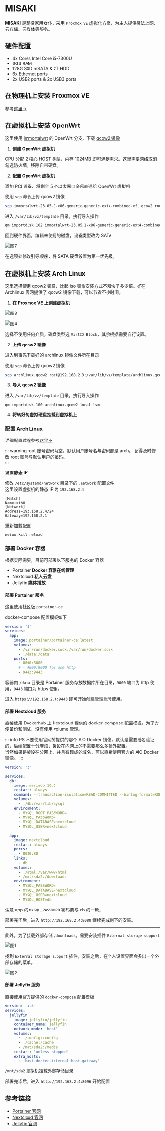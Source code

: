 # MISAKI

**MISAKI** 是现役家用女仆，采用 `Proxmox VE` 虚拟化方案，为主人提供魔法上网、云存储、云媒体等服务。

## 硬件配置

- 4x Cores Intel Core i5-7300U
- 8GB RAM
- 128G SSD mSATA & 2T HDD
- 6x Ethernet ports
- 2x USB2 ports & 2x USB3 ports

## 在物理机上安装 Proxmox VE

参考[这里->](/notes/hypervisor/pve.md)

## 在虚拟机上安装 OpenWrt

这里使用 [immortalwrt](https://github.com/immortalwrt/immortalwrt) 的 OpenWrt 分支，下载 [qcow2 镜像](https://downloads.immortalwrt.org/)

1. **创建 OpenWrt 虚拟机**

CPU 分配 2 核心 HOST 类型，内存 1024MB 即可满足需求。这里需要网络取消勾选防火墙，移除自带硬盘。

2. **配置 OpenWrt 虚拟机**

添加 PCI 设备，将剩余 5 个以太网口全部直通给 OpenWrt 虚拟机

使用 `scp` 命令上传 qcow2 镜像

```bash
scp immortalwrt-23.05.1-x86-generic-generic-ext4-combined-efi.qcow2 root@192.168.2.3:/var/lib/vz/template/immortalwrt-23.05.1-x86-generic-generic-ext4-combined-efi.qcow2
```

进入 `/var/lib/vz/template` 目录，执行导入操作

```bash
qm importdisk 102 immortalwrt-23.05.1-x86-generic-generic-ext4-combined-efi.qcow2 local-lvm
```

回到硬件界面，编辑未使用的磁盘，设备类型改为 SATA

![图7](/img/misaki/7.jpg)

在选项处修改引导顺序，将 SATA 硬盘设置为第一优先级。

## 在虚拟机上安装 Arch Linux

这里选择使用 qcow2 镜像，比起 iso 镜像安装方式不知快了多少倍。好在 Archlinux 官网提供了 qcow2 镜像下载，可以节省不少时间。

1. **在 Proxmox VE 上创建虚拟机**

![图3](/img/misaki/3.jpg)

![图4](/img/misaki/4.jpg)

选择不使用任何介质，磁盘类型选 `VirtIO Block`，其余根据需要自行设置。

2. **上传 qcow2 镜像**

进入到事先下载好的 archlinux 镜像文件所在目录

使用 `scp` 命令上传 qcow2 镜像

```bash
scp archlinux.qcow2 root@192.168.2.3:/var/lib/vz/template/archlinux.qcow2
```

3. **导入 qcow2 镜像**

进入 `/var/lib/vz/template` 目录，执行导入操作

```bash
qm importdisk 100 archlinux.qcow2 local-lvm
```

4. **将转好的虚拟硬盘挂载到虚拟机上**

### 配置 Arch Linux

详细配置过程参考[这里->](/notes/linux/arch.md)

::: warning
root 账号密码为空，默认用户账号名与密码都是 arch。
记得及时修改 root 账号与默认用户的密码。  
:::

**设置静态 IP**

修改 `/etc/systemd/network` 目录下的 `.network` 配置文件  
这里设置虚拟机的静态 IP 为 `192.168.2.4`

```
[Match]
Name=eth0
[Network]
Address=192.168.2.4/24
Gateway=192.168.2.1
```

重新加载配置

```bash
networkctl reload
```

### 部署 Docker 容器

根据实际需要，目前可部署以下服务的 Docker 容器

- Portainer **Docker 容器在线管理**
- Nextcloud **私人云盘**
- Jellyfin **媒体播放**

#### 部署 Portainer 服务

这里使用社区版 `portainer-ce`

docker-compose 配置模板如下

```yml
version: '3'
services:
  app:
    image: portainer/portainer-ce:latest
    volumes:
      - /var/run/docker.sock:/var/run/docker.sock
      - ./data:/data
    ports:
      - 8000:8000
      # - 9000:9000 for use http
      - 9443:9443
```

容器内 `/data` 目录是 Portainer 服务存放数据库所在目录，`9000` 端口为 http 使用，`9443` 端口为 https 使用。

进入 `https://192.168.2.4:9443` 即可开始创建管理账号使用。

#### 部署 Nextcloud 服务

直接使用 Dockerhub 上 Nextcloud 提供的 docker-compose 配置模板。为了方便备份和测试，没有使用 volume 管理。

::: info PS
不要使用官网的提供的那个 AIO Docker 镜像，默认是需要域名验证的，后续配置十分麻烦，架设在内网上的不需要那么多额外配置。  
当然如果是架设在公网上，并且有现成的域名，可以直接使用官方的 AIO Docker 镜像。
:::

```yml
version: '2'

services:
  db:
    image: mariadb:10.5
    restart: always
    command: --transaction-isolation=READ-COMMITTED --binlog-format=ROW
    volumes:
      - ./db:/var/lib/mysql
    environment:
      - MYSQL_ROOT_PASSWORD=
      - MYSQL_PASSWORD=
      - MYSQL_DATABASE=nextcloud
      - MYSQL_USER=nextcloud

  app:
    image: nextcloud
    restart: always
    ports:
      - 8080:80
    links:
      - db
    volumes:
      - ./html:/var/www/html
      - /mnt/sda2:/downloads
    environment:
      - MYSQL_PASSWORD=
      - MYSQL_DATABASE=nextcloud
      - MYSQL_USER=nextcloud
      - MYSQL_HOST=db
```

注意 app 的 `MYSQL_PASSWORD` 密码要与 db 的一致。

部署完毕后，进入 `http://192.168.2.4:8080` 继续完成剩下的安装。

---

此外，为了挂载外部存储 `/downloads`，需要安装插件 `External storage support`

![图1](/img/misaki/1.jpg)

找到 `External storage support` 插件，安装之后，在个人设置界面会多出一个外部存储的菜单。

![图2](/img/misaki/2.jpg)

#### 部署 Jellyfin 服务

直接使用官方提供的 `docker-compose` 配置模板

```yml
version: '3.5'
services:
  jellyfin:
    image: jellyfin/jellyfin
    container_name: jellyfin
    network_mode: 'host'
    volumes:
      - ./config:/config
      - ./cache:/cache
      - /mnt/sda2:/media
    restart: 'unless-stopped'
    extra_hosts:
      - 'host.docker.internal:host-gateway'
```

`/mnt/sda2` 虚拟机挂载外部存储目录

部署完毕后，进入 `http://192.168.2.4:8096` 开始配置

## 参考链接

- [Portainer 官网](https://www.portainer.io/)
- [Nextcloud 官网](https://nextcloud.com)
- [Jellyfin 官网](https://jellyfin.org/)
